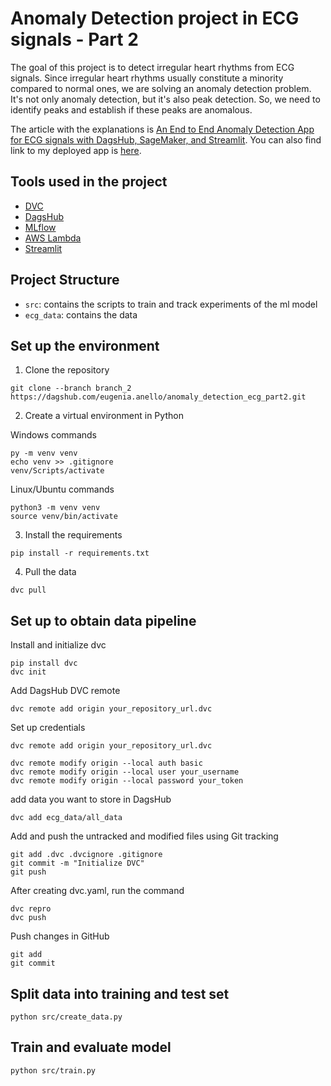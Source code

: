 # Anomaly Detection project in ECG signals - Part 2
The goal of this project is to detect irregular heart rhythms from ECG signals. Since irregular heart rhythms usually constitute a minority compared to normal ones, we are solving an anomaly detection problem. It's not only anomaly detection, but it's also peak detection. So, we need to identify peaks and establish if these peaks are anomalous.

The article with the explanations is [An End to End Anomaly Detection App for ECG signals with DagsHub, SageMaker, and Streamlit](https://towardsdatascience.com/an-end-to-end-web-app-to-detect-anomalies-from-ecg-signals-with-streamlit-e00c177305ff?sk=be3c3bb901b6de83b74c9d2e228e41fd).
You can also find link to my deployed app is [here](https://eugeniaring-anomaly-detection-ecg-part2-srcecg-app-xwxtyw.streamlit.app/).

## Tools used in the project

* [DVC](https://dvc.org/)
* [DagsHub](https://dagshub.com/)
* [MLflow](https://mlflow.org/)
* [AWS Lambda](https://aws.amazon.com/lambda/?nc1=h_ls)
* [Streamlit](https://streamlit.io/)

## Project Structure

* ```src```: contains the scripts to train and track experiments of the ml model
* ```ecg_data```: contains the data

## Set up the environment

1. Clone the repository

```
git clone --branch branch_2 https://dagshub.com/eugenia.anello/anomaly_detection_ecg_part2.git
````

2. Create a virtual environment in Python

Windows commands

```
py -m venv venv
echo venv >> .gitignore
venv/Scripts/activate 
````

Linux/Ubuntu commands
```
python3 -m venv venv
source venv/bin/activate
```
3. Install the requirements

```
pip install -r requirements.txt
````

4. Pull the data

```
dvc pull
```

## Set up to obtain data pipeline
Install and initialize dvc
```
pip install dvc
dvc init
```
Add DagsHub DVC remote
```
dvc remote add origin your_repository_url.dvc
```
Set up credentials
```
dvc remote add origin your_repository_url.dvc
```

```
dvc remote modify origin --local auth basic 
dvc remote modify origin --local user your_username 
dvc remote modify origin --local password your_token
```

add data you want to store in DagsHub
```
dvc add ecg_data/all_data
```
Add and push the untracked and modified files using Git tracking
```
git add .dvc .dvcignore .gitignore
git commit -m "Initialize DVC"
git push
```

After creating dvc.yaml, run the command
```
dvc repro
dvc push
```
Push changes in GitHub
```
git add
git commit
```
## Split data into training and test set

```
python src/create_data.py
```

## Train and evaluate model 
```
python src/train.py
```

